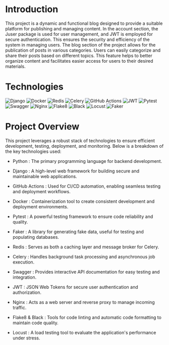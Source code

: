 <h1>Introduction</h1>
This project is a dynamic and functional blog designed to provide a suitable platform for publishing and managing content. In the account section, the Juser package is used for user management, and JWT is employed for secure authentication. This ensures the security and efficiency of the system in managing users.
The blog section of the project allows for the publication of posts in various categories. Users can easily categorize and share their posts based on different topics. This feature helps to better organize content and facilitates easier access for users to their desired materials.

<h1>Technologies</h1>

![Django](https://img.shields.io/badge/Django-092E20?style=for-the-badge&logo=django&logoColor=white)
![Docker](https://img.shields.io/badge/Docker-2496ED?style=for-the-badge&logo=docker&logoColor=white)
![Redis](https://img.shields.io/badge/Redis-DC382D?style=for-the-badge&logo=redis&logoColor=white)
![Celery](https://img.shields.io/badge/Celery-37814A?style=for-the-badge&logo=celery&logoColor=white)
![GitHub Actions](https://img.shields.io/badge/GitHub_Actions-2088FF?style=for-the-badge&logo=github-actions&logoColor=white)
![JWT](https://img.shields.io/badge/JWT-000000?style=for-the-badge&logo=json-web-tokens&logoColor=white)
![Pytest](https://img.shields.io/badge/Pytest-0A9EDC?style=for-the-badge&logo=pytest&logoColor=white)
![Swagger](https://img.shields.io/badge/Swagger-85EA2D?style=for-the-badge&logo=swagger&logoColor=white)
![Nginx](https://img.shields.io/badge/Nginx-009639?style=for-the-badge&logo=nginx&logoColor=white)
![Flake8](https://img.shields.io/badge/Flake8-000000?style=for-the-badge&logo=flake8&logoColor=white)
![Black](https://img.shields.io/badge/Black-000000?style=for-the-badge&logo=black&logoColor=white)
![Locust](https://img.shields.io/badge/Locust-000000?style=for-the-badge&logo=locust&logoColor=white)
![Faker](https://img.shields.io/badge/Faker-000000?style=for-the-badge&logo=faker&logoColor=white)

<h1>Project Overview</h1>
This project leverages a robust stack of technologies to ensure efficient development, testing, deployment, and monitoring. Below is a breakdown of the key technologies used:

- Python : The primary programming language for backend development.

- Django : A high-level web framework for building secure and maintainable web applications.

- GitHub Actions : Used for CI/CD automation, enabling seamless testing and deployment workflows.

- Docker : Containerization tool to create consistent development and deployment environments.

- Pytest : A powerful testing framework to ensure code reliability and quality.

- Faker : A library for generating fake data, useful for testing and populating databases.

- Redis : Serves as both a caching layer and message broker for Celery.

- Celery : Handles background task processing and asynchronous job execution.

- Swagger : Provides interactive API documentation for easy testing and integration.

- JWT : JSON Web Tokens for secure user authentication and authorization.

- Nginx : Acts as a web server and reverse proxy to manage incoming traffic.

- Flake8 & Black : Tools for code linting and automatic code formatting to maintain code quality.

- Locust : A load testing tool to evaluate the application's performance under stress.
